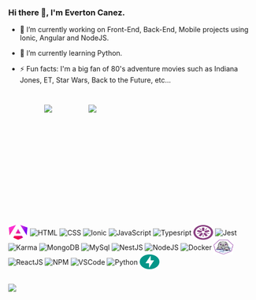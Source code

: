 ### Hi there 👋, I'm Everton Canez.

- 🔭 I’m currently working on Front-End, Back-End, Mobile projects using Ionic, Angular and NodeJS.

- 🌱 I’m currently learning Python.

- ⚡ Fun facts: I'm a big fan of 80's adventure movies such as Indiana Jones, ET, Star Wars, Back to the Future, etc...

<div style="width: 50%; display: flex;justify-content: space-evenly;align-items: center;padding: 2em 0">
  <img height="200em" src="https://github-readme-stats.vercel.app/api?username=everton-canez&show_icons=true&include_all_commits=true&count_private=true&theme=merko" />
  <img height="200em" src="https://github-readme-stats.vercel.app/api/top-langs/?username=everton-canez&layout=compact&langs_count=7&theme=merko" />
</div>
<br /> 
<div>
  <img
    align="center"
    alt="Angular"
    title="Angular"
    height="30"
    width="40"
    src="https://raw.githubusercontent.com/devicons/devicon/54cfe13ac10eaa1ef817a343ab0a9437eb3c2e08/icons/angular/angular-original.svg"
  />
  <img
    align="center"
    alt="HTML"
    title="HTML"
    height="30"
    width="40"
    src="https://cdn.jsdelivr.net/gh/devicons/devicon/icons/html5/html5-original.svg"
  />
  <img
    align="center"
    alt="CSS"
    title="CSS"
    height="30"
    width="40"
    src="https://cdn.jsdelivr.net/gh/devicons/devicon/icons/css3/css3-original.svg"
  />
  <img
    align="center"
    alt="Ionic"
    title="Ionic"
    height="30"
    width="40"
    src="https://cdn.jsdelivr.net/gh/devicons/devicon/icons/ionic/ionic-original.svg"
  />
  <img
    align="center"
    alt="JavaScript"
    title="JavaScript"
    height="30"
    width="40"
    src="https://cdn.jsdelivr.net/gh/devicons/devicon/icons/javascript/javascript-original.svg"
  />
  <img
    align="center"
    alt="Typesript"
    title="Typesript"
    height="30"
    width="40"
    src="https://cdn.jsdelivr.net/gh/devicons/devicon/icons/typescript/typescript-original.svg"
  />
  <img
    align="center"
    alt="Jasmine"
    title="Jasmine"
    height="30"
    width="40"
    src="https://raw.githubusercontent.com/devicons/devicon/54cfe13ac10eaa1ef817a343ab0a9437eb3c2e08/icons/jasmine/jasmine-original.svg"
  />
  <img
    align="center"
    alt="Jest"
    title="Jest"
    height="30"
    width="40"
    src="https://cdn.jsdelivr.net/gh/devicons/devicon/icons/jest/jest-plain.svg"
  />
  <img
    align="center"
    alt="Karma"
    title="Karma"
    height="30"
    width="40"
    src="https://cdn.jsdelivr.net/gh/devicons/devicon/icons/karma/karma-original.svg"
  />
  <img
    align="center"
    alt="MongoDB"
    title="MongoDB"
    height="30"
    width="40"
    src="https://cdn.jsdelivr.net/gh/devicons/devicon/icons/mongodb/mongodb-original.svg"
  />
  <img
    align="center"
    alt="MySql"
    title="MySql"
    height="30"
    width="40"
    src="https://cdn.jsdelivr.net/gh/devicons/devicon/icons/mysql/mysql-original.svg"
  />
  <img
    align="center"
    alt="NestJS"
    title="NestJS"
    height="30"
    width="40"
    src="https://nestjs.com/img/logo-small.svg"
  />
  <img
    align="center"
    alt="NodeJS"
    title="NodeJS"
    height="30"
    width="40"
    src="https://cdn.jsdelivr.net/gh/devicons/devicon/icons/nodejs/nodejs-original.svg"
  />
  <img
    align="center"
    alt="Docker"
    title="Docker"
    height="30"
    width="40"
    src="https://cdn.jsdelivr.net/gh/devicons/devicon/icons/docker/docker-original.svg"
  />
  <img
    align="center"
    alt="Podman"
    title="Podman"
    height="30"
    width="40"
    src="https://raw.githubusercontent.com/devicons/devicon/54cfe13ac10eaa1ef817a343ab0a9437eb3c2e08/icons/podman/podman-original.svg"
  />
  <img
    align="center"
    alt="ReactJS"
    title="ReactJS"
    height="30"
    width="40"
    src="https://cdn.jsdelivr.net/gh/devicons/devicon/icons/react/react-original.svg"
  />
  <img
    align="center"
    alt="NPM"
    title="NPM"
    height="30"
    width="40"
    src="https://cdn.jsdelivr.net/gh/devicons/devicon/icons/npm/npm-original-wordmark.svg"
  />
  <img
    align="center"
    alt="VSCode"
    title="VSCode"
    height="30"
    width="40"
    src="https://cdn.jsdelivr.net/gh/devicons/devicon/icons/vscode/vscode-original.svg"
  />
  <img
    align="center"
    alt="Python"
    title="Python"
    height="30"
    width="40"
    src="https://cdn.jsdelivr.net/npm/@programming-languages-logos/python@0.0.0/python.png"
  />
  <img
    align="center"
    alt="FastApi"
    title="FastApi"
    height="30"
    width="40"
    src="https://raw.githubusercontent.com/devicons/devicon/54cfe13ac10eaa1ef817a343ab0a9437eb3c2e08/icons/fastapi/fastapi-original.svg"
  />
</div>

##
<div>
  <a href="https://www.linkedin.com/in/everton-canez" target="_blank">
    <img
      src="https://img.shields.io/badge/-LinkedIn-%230077B5?style=for-the-badge&logo=linkedin&logoColor=white" />
  </a>
</div>

